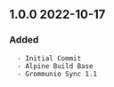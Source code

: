 ## 1.0.0 2022-10-17 <dave at tiredofit dot ca>

   ### Added
      - Initial Commit
      - Alpine Build Base
      - Grommunio Sync 1.1


